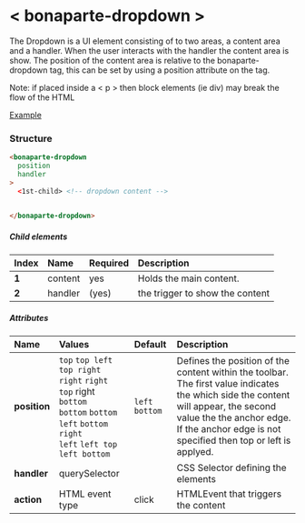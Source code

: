# < bonaparte-dropdown >
The Dropdown is a UI element consisting of to two areas, a content area and a handler. When the user interacts with the handler the content area is show. The position of the content area is relative to the bonaparte-dropdown tag, this can be set by using a position attribute on the tag.

Note: if placed inside a < p > then block elements (ie div) may break the flow of the HTML

[Example](https://dowjones.github.io/bonaparte/examples/dropdown.html)

### Structure
```html
<bonaparte-dropdown
  position
  handler
>
  <1st-child> <!-- dropdown content -->
 

</bonaparte-dropdown>
```

##### Child elements
Index | Name |  Required | Description 
:--------- | :--- | :------ | :-----
__1__ | content | yes | Holds the main content. 
__2__ | handler | (yes) | the trigger to show the content


##### Attributes
Name | Values | Default | Description 
:--------- | :--- | :------ | :----------
__position__ | `top` `top left` ` top right` <br /> `right` `right top` right `bottom` <br />`bottom` `bottom left`  `bottom right`<br />`left` `left top` `left bottom`  <br />  | `left bottom` | Defines the position of the content within the toolbar. The first value indicates the which side the content will appear, the second value the the anchor edge. If the anchor edge is not specified then top or left is applyed. 
__handler__ | querySelector |  | CSS Selector defining the elements 
__action__  | HTML event type | click | HTMLEvent that triggers the content
